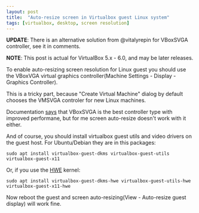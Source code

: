 ```yaml
---
layout: post
title:  "Auto-resize screen in Virtualbox guest Linux system"
tags: [virtualbox, desktop, screen resolution]
---
```


**UPDATE**: There is an alternative solution from @vitalyrepin for VBoxSVGA controller, see it in comments.

**NOTE**: This post is actual for VirtualBox 5.x - 6.0, and may be later releases.

To enable auto-resizing screen resolution for Linux guest you should use the VBoxVGA virtual graphics controller(Machine Settings - Display - Graphics Controller).

This is a tricky part, because "Create Virtual Machine" dialog by default chooses the VMSVGA controler for new Linux machines.

Documentation [says](https://www.virtualbox.org/manual/ch03.html#settings-screen) that VBoxSVGA is the best controller type with improved performane, but for me screen auto-resize doesn't work with it either.

And of course, you should install virtualbox guest utils and video drivers on the guest host. For Ubuntu/Debian they are in this packages:

```
sudo apt install virtualbox-guest-dkms virtualbox-guest-utils virtualbox-guest-x11
```

Or, if you use the [HWE](https://wiki.ubuntu.com/Kernel/LTSEnablementStack) kernel:

```
sudo apt install virtualbox-guest-dkms-hwe virtualbox-guest-utils-hwe virtualbox-guest-x11-hwe
```

Now reboot the guest and screen auto-resizing(View - Auto-resize guest display) will work fine.
